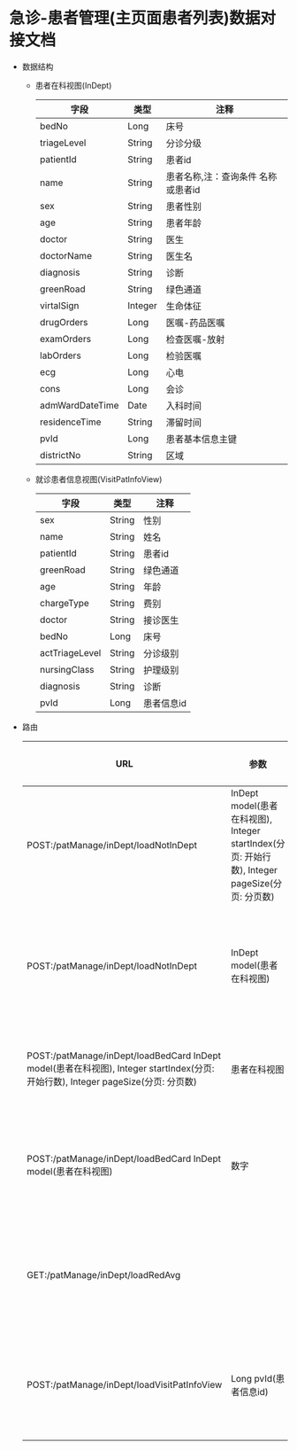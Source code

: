 # 急诊-患者管理(主页面患者列表)数据对接文档



- 数据结构

  - 患者在科视图(InDept)

    | 字段              | 类型      | 注释                  |
    | --------------- | ------- | ------------------- |
    | bedNo           | Long    | 床号                  |
    | triageLevel     | String  | 分诊分级                |
    | patientId       | String  | 患者id                |
    | name            | String  | 患者名称,注：查询条件 名称或患者id |
    | sex             | String  | 患者性别                |
    | age             | String  | 患者年龄                |
    | doctor          | String  | 医生                  |
    | doctorName      | String  | 医生名                 |
    | diagnosis       | String  | 诊断                  |
    | greenRoad       | String  | 绿色通道                |
    | virtalSign      | Integer | 生命体征                |
    | drugOrders      | Long    | 医嘱-药品医嘱             |
    | examOrders      | Long    | 检查医嘱-放射             |
    | labOrders       | Long    | 检验医嘱                |
    | ecg             | Long    | 心电                  |
    | cons            | Long    | 会诊                  |
    | admWardDateTime | Date    | 入科时间                |
    | residenceTime   | String  | 滞留时间                |
    | pvId            | Long    | 患者基本信息主键            |
    | districtNo      | String  | 区域                  |

  - 就诊患者信息视图(VisitPatInfoView)

    | 字段             | 类型     | 注释     |
    | -------------- | ------ | ------ |
    | sex            | String | 性别     |
    | name           | String | 姓名     |
    | patientId      | String | 患者id   |
    | greenRoad      | String | 绿色通道   |
    | age            | String | 年龄     |
    | chargeType     | String | 费别     |
    | doctor         | String | 接诊医生   |
    | bedNo          | Long   | 床号     |
    | actTriageLevel | String | 分诊级别   |
    | nursingClass   | String | 护理级别   |
    | diagnosis      | String | 诊断     |
    | pvId           | Long   | 患者信息id |


- 路由

    | URL                                      | 参数                                       | 返回值      | 注释        |
    | ---------------------------------------- | ---------------------------------------- | -------- | --------- |
    | POST:/patManage/inDept/loadNotInDept     | InDept model(患者在科视图), Integer startIndex(分页: 开始行数), Integer pageSize(分页: 分页数) | 患者在科视图   | 查询未入科患者   |
    | POST:/patManage/inDept/loadNotInDept     | InDept model(患者在科视图)                     | 数字       | 查询未入科患者总数 |
    | POST:/patManage/inDept/loadBedCard InDept model(患者在科视图), Integer startIndex(分页: 开始行数), Integer pageSize(分页: 分页数) | 患者在科视图                                   | 查询入科患者   |           |
    | POST:/patManage/inDept/loadBedCard InDept model(患者在科视图) | 数字                                       | 查询入科患者总数 |           |
    | GET:/patManage/inDept/loadRedAvg         |                                          | 字符串      | 查询抢救区中位数  |
    | POST:/patManage/inDept/loadVisitPatInfoView | Long pvId(患者信息id)                        | 就诊患者信息视图 | 查询就诊患者信息  |

